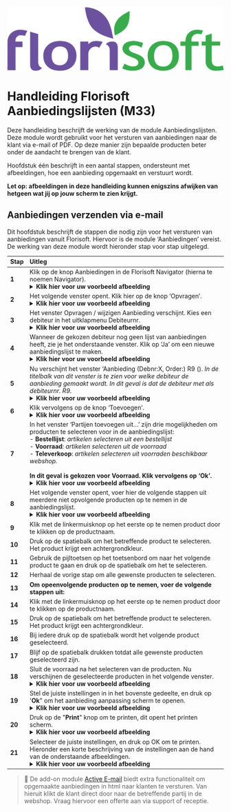 <img src="../../fslogo.png">

# Handleiding Florisoft Aanbiedingslijsten (M33)

Deze handleiding beschrijft de werking van de module Aanbiedingslijsten. Deze module wordt gebruikt voor het versturen van aanbiedingen naar de klant via e-mail of PDF. Op deze manier zijn bepaalde producten beter onder de aandacht te brengen van de klant.

Hoofdstuk één beschrijft in een aantal stappen, ondersteunt met afbeeldingen, hoe een aanbieding opgemaakt en verstuurt wordt.

**Let op: afbeeldingen in deze handleiding kunnen enigszins afwijken van hetgeen wat jij op jouw scherm te zien krijgt.**

## Aanbiedingen verzenden via e-mail

Dit hoofdstuk beschrijft de stappen die nodig zijn voor het versturen van aanbiedingen vanuit Florisoft. Hiervoor is de module
‘Aanbiedingen’ vereist. De werking van deze module wordt hieronder stap voor stap uitgelegd.

|Stap|Uitleg|
|:--|:--|
|**1**|Klik op de knop Aanbiedingen in de Florisoft Navigator (hierna te noemen Navigator).<details><summary><b>Klik hier voor uw voorbeeld afbeelding</b></summary><img src=".Handleiding aanbiedingen mail Florisoft/media/image1.png"></details>|
|**2**|Het volgende venster opent. Klik hier op de knop ‘Opvragen’.<details><summary><b>Klik hier voor uw voorbeeld afbeelding</b></summary><img src=".Handleiding aanbiedingen mail Florisoft/media/image2.png"></details>|
|**3**|Het venster Opvragen / wijzigen Aanbieding verschijnt. Kies een debiteur in het uitklapmenu Debiteurnr.<details><summary><b>Klik hier voor uw voorbeeld afbeelding</b></summary><img src=".Handleiding aanbiedingen mail Florisoft/media/image3.png"></details>|
|**4**|Wanneer de gekozen debiteur nog geen lijst van aanbiedingen heeft, zie je het onderstaande venster. Klik op ‘Ja’ om een nieuwe aanbiedingslijst te maken.<details><summary><b>Klik hier voor uw voorbeeld afbeelding</b></summary><img src=".Handleiding aanbiedingen mail Florisoft/media/image3.png"></details>|
|**5**|Nu verschijnt het venster ‘Aanbieding (Debnr:X, Order:) R9 (). *In de titelbalk van dit venster is te zien voor welke debiteur de aanbieding gemaakt wordt. In dit geval is dat de debiteur met als debiteurnr. R9.*<details><summary><b>Klik hier voor uw voorbeeld afbeelding</b></summary><img src=".Handleiding aanbiedingen mail Florisoft/media/image6.png"></details>|
|**6**|Klik vervolgens op de knop ‘Toevoegen’.<details><summary><b>Klik hier voor uw voorbeeld afbeelding</b></summary><img src=".Handleiding aanbiedingen mail Florisoft/media/image6.png"></details>|
|**7**|In het venster ‘Partijen toevoegen uit…’ zijn drie mogelijkheden om producten te selecteren voor in de aanbiedingslijst:<br>- **Bestellijst**: *artikelen selecteren uit een bestellijst*<br>- **Voorraad**: *artikelen selecteren uit de voorraad*<br>- **Televerkoop**: *artikelen selecteren uit voorraden beschikbaar webshop.*<br><br>**In dit geval is gekozen voor Voorraad. Klik vervolgens op ‘Ok’.**<details><summary><b>Klik hier voor uw voorbeeld afbeelding</b></summary><img src=".Handleiding aanbiedingen mail Florisoft/media/image7.png"></details>|
|**8**|Het volgende venster opent, voer hier de volgende stappen uit meerdere niet opvolgende producten op te nemen in de aanbiedingslijst.<details><summary><b>Klik hier voor uw voorbeeld afbeelding</b></summary><img src=".Handleiding aanbiedingen mail Florisoft/media/image8.png"></details>|
|**9**|Klik met de linkermuisknop op het eerste op te nemen product door te klikken op de productnaam.|
|**10**|Druk op de spatiebalk om het betreffende product te selecteren. Het product krijgt een achtergrondkleur.|
|**11**|Gebruik de pijltoetsen op het toetsenbord om naar het volgende product te gaan en druk op de spatiebalk om het te selecteren.|
|**12**|Herhaal de vorige stap om alle gewenste producten te selecteren.|
|**13**|**Om opeenvolgende producten op te nemen, voer de volgende stappen uit:**|
|**14**|Klik met de linkermuisknop op het eerste op te nemen product door te klikken op de productnaam.|
|**15**|Druk op de spatiebalk om het betreffende product te selecteren. Het product krijgt een achtergrondkleur.|
|**16**|Bij iedere druk op de spatiebalk wordt het volgende product geselecteerd.|
|**17**|Blijf op de spatiebalk drukken totdat alle gewenste producten geselecteerd zijn.|
|**18**|Sluit de voorraad na het selecteren van de producten. Nu verschijnen de geselecteerde producten in het volgende venster.<details><summary><b>Klik hier voor uw voorbeeld afbeelding</b></summary><img src=".Handleiding aanbiedingen mail Florisoft/media/image9.png"></details>|
|**19**|Stel de juiste instellingen in in het bovenste gedeelte, en druk op '**Ok**" om het aanbieding aanpassing scherm te openen.<details><summary><b>Klik hier voor uw voorbeeld afbeelding</b></summary><img src=".Handleiding aanbiedingen mail Florisoft/media/image13.png"></details>|
|**20**|Druk op de "**Print**" knop om te printen, dit opent het printen scherm.<details><summary><b>Klik hier voor uw voorbeeld afbeelding</b></summary><img src=".Handleiding aanbiedingen mail Florisoft/media/image14.png"></details>|
|**21**|Selecteer de juiste instellingen, en druk op OK om te printen. Hieronder een korte beschrijving van de instellingen aan de hand van de onderstaande afbeeldingen.<br><details><summary><b>Klik hier voor uw voorbeeld afbeelding</b></summary><img src=".Handleiding aanbiedingen mail Florisoft/media/image15.png"></details>|


> :memo: De add-on module [Active E-mail](https://github.com/florisoft/User.Manuals/tree/main/E-COMMERCE/Active%20email%20(M56)) biedt extra functionaliteit om opgemaakte aanbiedingen in html naar klanten te versturen. Van hieruit klikt de klant direct door naar de betreffende partij in de webshop. Vraag hiervoor een offerte aan via support of receptie. 
